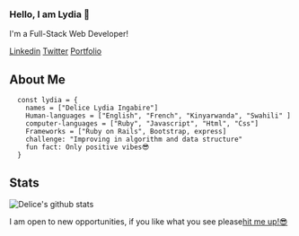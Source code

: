 ### Hello, I am Lydia 👋

I'm a Full-Stack Web Developer!

[Linkedin](https://www.linkedin.com/in/delice-lydia/)  [Twitter](https://twitter.com/IngabireLydia3)  [Portfolio](https://delicelydia.github.io/my_portfolio/)

## About Me
```
  const lydia = {
    names = ["Delice Lydia Ingabire"]
    Human-languages = ["English", "French", "Kinyarwanda", "Swahili" ]
    computer-languages = ["Ruby", "Javascript", "Html", "Css"]
    Frameworks = ["Ruby on Rails", Bootstrap, express]
    challenge: "Improving in algorithm and data structure"
    fun fact: Only positive vibes😎
  }
```

## Stats

![Delice's github stats](https://github-readme-stats.vercel.app/api?username=DeliceLydia)

I am open to new opportunities, if you like what you see please[hit me up!😎]("")



